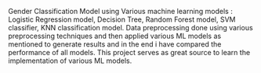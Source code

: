 Gender Classification Model using Various machine learning models : Logistic Regression model, Decision Tree, Random Forest model, SVM classifier, KNN classification model.
Data preprocessing done using various preprocessing techniques and then applied various ML models as mentioned to generate results and in the end i have compared the performance of all models.
This project serves as great source to learn the implementation of various ML models.
